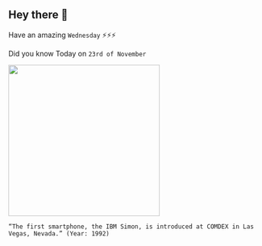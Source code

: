 ## Hey there 👋
Have an amazing `Wednesday` ⚡⚡⚡

Did you know Today on `23rd of November`
 
 [<img src="http://wcsa.world/Userfiles/Upload/images/fg.jpg" width="300" />](http://wcsa.world/news/world-almanac-event-academy/wcsa-on-this-day-november-23-2018-the-first-smartphone-the-ibm-simon-is-introduced-at-comdex-in-las-vegas-nevada-in-1992) 
 ```
“The first smartphone, the IBM Simon, is introduced at COMDEX in Las Vegas, Nevada.” (Year: 1992)
```
